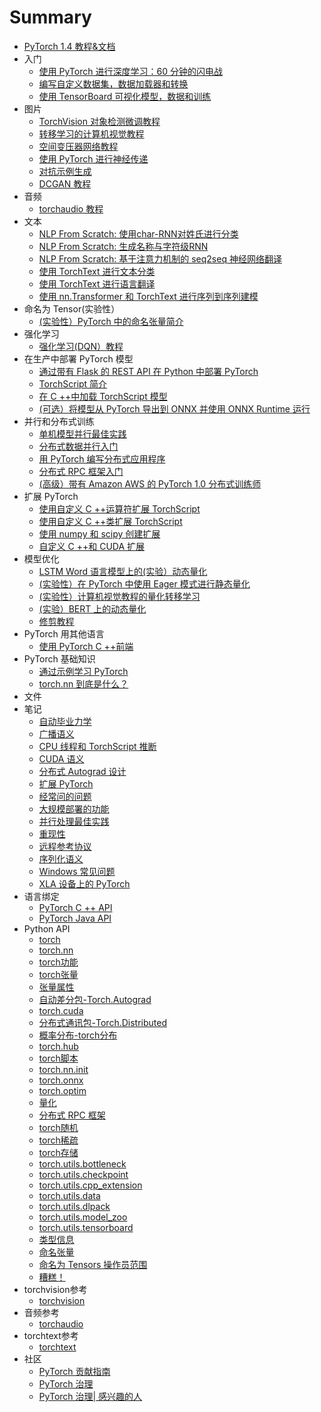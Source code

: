 # Summary

* [PyTorch 1.4 教程&文档](README.md)
*  入门
    * [使用 PyTorch 进行深度学习：60 分钟的闪电战](4.md)
    * [编写自定义数据集，数据加载器和转换](5.md)
    * [使用 TensorBoard 可视化模型，数据和训练](6.md)
*  图片
    * [TorchVision 对象检测微调教程](8.md)
    * [转移学习的计算机视觉教程](9.md)
    * [空间变压器网络教程](10.md)
    * [使用 PyTorch 进行神经传递](11.md)
    * [对抗示例生成](12.md)
    * [DCGAN 教程](13.md)
*  音频
    * [torchaudio 教程](15.md)
*  文本
    * [NLP From Scratch: 使用char-RNN对姓氏进行分类](17.md)
    * [NLP From Scratch: 生成名称与字符级RNN](18.md)
    * [NLP From Scratch: 基于注意力机制的 seq2seq 神经网络翻译](19.md)
    * [使用 TorchText 进行文本分类](20.md)
    * [使用 TorchText 进行语言翻译](21.md)
    * [使用 nn.Transformer 和 TorchText 进行序列到序列建模](22.md)
*  命名为 Tensor(实验性）
    * [(实验性）PyTorch 中的命名张量简介](24.md)
*  强化学习
    * [强化学习(DQN）教程](26.md)
*  在生产中部署 PyTorch 模型
    * [通过带有 Flask 的 REST API 在 Python 中部署 PyTorch](28.md)
    * [TorchScript 简介](29.md)
    * [在 C ++中加载 TorchScript 模型](30.md)
    * [(可选）将模型从 PyTorch 导出到 ONNX 并使用 ONNX Runtime 运行](31.md)
*  并行和分布式训练
    * [单机模型并行最佳实践](33.md)
    * [分布式数据并行入门](34.md)
    * [用 PyTorch 编写分布式应用程序](35.md)
    * [分布式 RPC 框架入门](36.md)
    * [(高级）带有 Amazon AWS 的 PyTorch 1.0 分布式训练师](37.md)
*  扩展 PyTorch
    * [使用自定义 C ++运算符扩展 TorchScript](39.md)
    * [使用自定义 C ++类扩展 TorchScript](40.md)
    * [使用 numpy 和 scipy 创建扩展](41.md)
    * [自定义 C ++和 CUDA 扩展](42.md)
*  模型优化
    * [LSTM Word 语言模型上的(实验）动态量化](44.md)
    * [(实验性）在 PyTorch 中使用 Eager 模式进行静态量化](45.md)
    * [(实验性）计算机视觉教程的量化转移学习](46.md)
    * [(实验）BERT 上的动态量化](47.md)
    * [修剪教程](48.md)
*  PyTorch 用其他语言
    * [使用 PyTorch C ++前端](50.md)
*  PyTorch 基础知识
    * [通过示例学习 PyTorch](52.md)
    * [torch.nn 到底是什么？](53.md)
*  文件
*  笔记
    * [自动毕业力学](56.md)
    * [广播语义](57.md)
    * [CPU 线程和 TorchScript 推断](58.md)
    * [CUDA 语义](59.md)
    * [分布式 Autograd 设计](60.md)
    * [扩展 PyTorch](61.md)
    * [经常问的问题](62.md)
    * [大规模部署的功能](63.md)
    * [并行处理最佳实践](64.md)
    * [重现性](65.md)
    * [远程参考协议](66.md)
    * [序列化语义](67.md)
    * [Windows 常见问题](68.md)
    * [XLA 设备上的 PyTorch](69.md)
*  语言绑定
    * [PyTorch C ++ API](71.md)
    * [PyTorch Java API](72.md)
*  Python API
    * [torch](74.md)
    * [torch.nn](75.md)
    * [torch功能](76.md)
    * [torch张量](77.md)
    * [张量属性](78.md)
    * [自动差分包-Torch.Autograd](79.md)
    * [torch.cuda](80.md)
    * [分布式通讯包-Torch.Distributed](81.md)
    * [概率分布-torch分布](82.md)
    * [torch.hub](83.md)
    * [torch脚本](84.md)
    * [torch.nn.init](85.md)
    * [torch.onnx](86.md)
    * [torch.optim](87.md)
    * [量化](88.md)
    * [分布式 RPC 框架](89.md)
    * [torch随机](90.md)
    * [torch稀疏](91.md)
    * [torch存储](92.md)
    * [torch.utils.bottleneck](93.md)
    * [torch.utils.checkpoint](94.md)
    * [torch.utils.cpp_extension](95.md)
    * [torch.utils.data](96.md)
    * [torch.utils.dlpack](97.md)
    * [torch.utils.model_zoo](98.md)
    * [torch.utils.tensorboard](99.md)
    * [类型信息](100.md)
    * [命名张量](101.md)
    * [命名为 Tensors 操作员范围](102.md)
    * [糟糕！](103.md)
*  torchvision参考
    * [torchvision](105.md)
*  音频参考
    * [torchaudio](107.md)
*  torchtext参考
    * [torchtext](109.md)
*  社区
    * [PyTorch 贡献指南](111.md)
    * [PyTorch 治理](112.md)
    * [PyTorch 治理| 感兴趣的人](113.md)
